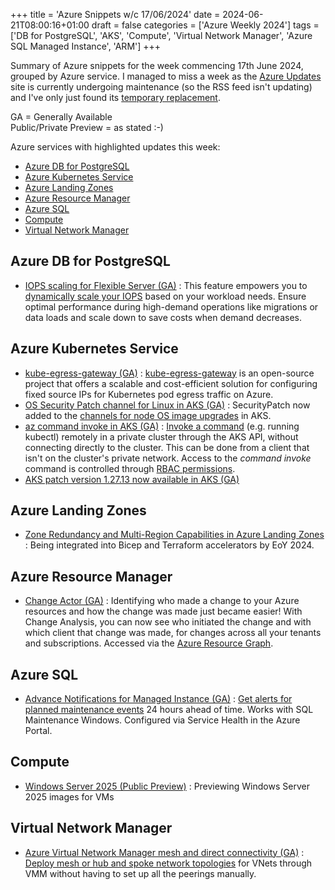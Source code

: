 +++
title = 'Azure Snippets w/c 17/06/2024'
date = 2024-06-21T08:00:16+01:00
draft = false
categories = ['Azure Weekly 2024']
tags = ['DB for PostgreSQL', 'AKS', 'Compute', 'Virtual Network Manager', 'Azure SQL Managed Instance', 'ARM']
+++

Summary of Azure snippets for the week commencing 17th June 2024, grouped by Azure service. I managed to miss a week as the [Azure Updates](https://azure.microsoft.com/en-gb/updates/) site is currently undergoing maintenance (so the RSS feed isn't updating) and I've only just found its [temporary replacement](https://techcommunity.microsoft.com/t5/azure-updates/bg-p/AzureUpdates).

GA = Generally Available  
Public/Private Preview = as stated :-)

Azure services with highlighted updates this week:

- [Azure DB for PostgreSQL](#azure-db-for-postgresql)
- [Azure Kubernetes Service](#azure-kubernetes-service)
- [Azure Landing Zones](#azure-landing-zones)
- [Azure Resource Manager](#azure-resource-manager)
- [Azure SQL](#azure-sql)
- [Compute](#compute)
- [Virtual Network Manager](#virtual-network-manager)

## Azure DB for PostgreSQL

- [IOPS scaling for Flexible Server (GA)](https://techcommunity.microsoft.com/t5/azure-updates/week-of-june-20-2024-azure-updates/ba-p/4173016) : This feature empowers you to [dynamically scale your IOPS](https://learn.microsoft.com/en-us/azure/postgresql/flexible-server/concepts-storage#iops-scaling) based on your workload needs. Ensure optimal performance during high-demand operations like migrations or data loads and scale down to save costs when demand decreases.

## Azure Kubernetes Service

- [kube-egress-gateway (GA)](https://techcommunity.microsoft.com/t5/azure-updates/week-of-june-20-2024-azure-updates/ba-p/4173016) : [kube-egress-gateway](https://github.com/Azure/kube-egress-gateway) is an open-source project that offers a scalable and cost-efficient solution for configuring fixed source IPs for Kubernetes pod egress traffic on Azure.
- [OS Security Patch channel for Linux in AKS (GA)](https://techcommunity.microsoft.com/t5/azure-updates/week-of-june-20-2024-azure-updates/ba-p/4173016) : SecurityPatch now added to the [channels for node OS image upgrades](https://learn.microsoft.com/en-us/azure/aks/auto-upgrade-node-os-image?tabs=azure-cli#channels-for-node-os-image-upgrades) in AKS.
- [az command invoke in AKS (GA)](https://techcommunity.microsoft.com/t5/azure-updates/week-of-june-20-2024-azure-updates/ba-p/4173016) : [Invoke a command](https://learn.microsoft.com/en-us/azure/aks/access-private-cluster?tabs=azure-cli) (e.g. running kubectl) remotely in a private cluster through the AKS API, without connecting directly to the cluster. This can be done from a client that isn't on the cluster's private network. Access to the *command invoke* command is controlled through [RBAC permissions](https://learn.microsoft.com/en-us/azure/aks/access-private-cluster?tabs=azure-cli#before-you-begin).
- [AKS patch version 1.27.13 now available in AKS (GA)](https://github.com/Azure/AKS/releases/tag/2024-06-09)

## Azure Landing Zones

- [Zone Redundancy and Multi-Region Capabilities in Azure Landing Zones](https://techcommunity.microsoft.com/t5/azure-governance-and-management/announcing-zone-redundancy-and-multi-region-capabilities-in/ba-p/4170742) : Being integrated into Bicep and Terraform accelerators by EoY 2024.

## Azure Resource Manager

- [Change Actor (GA)](https://techcommunity.microsoft.com/t5/azure-governance-and-management/announcing-the-general-availability-of-change-actor/ba-p/4171801) : Identifying who made a change to your Azure resources and how the change was made just became easier! With Change Analysis, you can now see who initiated the change and with which client that change was made, for changes across all your tenants and subscriptions. Accessed via the [Azure Resource Graph](https://learn.microsoft.com/en-us/azure/governance/resource-graph/changes/get-resource-changes?tabs=azure-cli).

## Azure SQL

- [Advance Notifications for Managed Instance (GA)](https://techcommunity.microsoft.com/t5/azure-sql-blog/announcing-ga-of-advance-notifications-for-azure-sql-managed/ba-p/4171497) : [Get alerts for planned maintenance events](https://learn.microsoft.com/en-gb/azure/azure-sql/managed-instance/advance-notifications?view=azuresql) 24 hours ahead of time. Works with SQL Maintenance Windows. Configured via Service Health in the Azure Portal.

## Compute

- [Windows Server 2025 (Public Preview)](https://techcommunity.microsoft.com/t5/azure-updates/week-of-june-20-2024-azure-updates/ba-p/4173016) : Previewing Windows Server 2025 images for VMs

## Virtual Network Manager

- [Azure Virtual Network Manager mesh and direct connectivity (GA)](https://techcommunity.microsoft.com/t5/azure-updates/week-of-june-18-2024-azure-updates/ba-p/4170142) : [Deploy mesh or hub and spoke network topologies](https://learn.microsoft.com/en-us/azure/virtual-network-manager/concept-connectivity-configuration) for VNets through VMM without having to set up all the peerings manually.